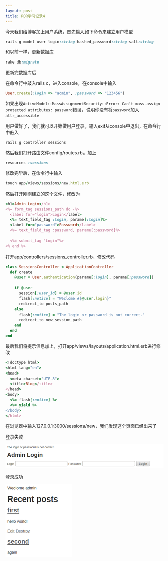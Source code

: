 ```yaml
---
layout: post
title: ROR学习记录4
---
```

今天我们给博客加上用户系统，首先输入如下命令来建立用户模型

```ruby
rails g model user login:string hashed_password:string salt:string
```

和以前一样，更新数据库

```ruby
rake db:migrate
```

更新完数据库后

在命令行中敲入rails c，进入console，在console中输入

```ruby
User.create(:login => "admin", :password => "123456")
```

如果出现`ActiveModel::MassAssignmentSecurity::Error: Can't mass-assign protected attributes: password`错误，说明你没有将`password`加入`attr_accessible`

用户做好了，我们就可以开始做用户登录，输入exit从console中退出，在命令行中敲入

```ruby
rails g controller sessions
```

然后我们打开路由文件config/routes.rb，加上

```ruby
resources :sessions
```

修改完毕后，在命令行中输入

```ruby
touch app/views/sessions/new.html.erb
```

然后打开刚刚建立的这个文件，修改为

```ruby
<h1>Admin Login</h1>
<%= form_tag sessions_path do -%>
  <label for="login">Login</label>
  <%= text_field_tag :login, parame[:login]%>
  <label for="password">Password</label>
  <%= text_field_tag :password, parame[:password]%>

  <%= submit_tag "Login"%>
<% end %>
```

打开app/controllers/sessions_controller.rb，修改代码

```ruby
class SessionsController < ApplicationController
  def create
    @user = User.authentication(parame[:login], parame[:password])

    if @user
      session[:user_id] = @user.id
      flash[:notice] = "Weclome #{@user.login}"
      redirect_to posts_path
    else
      flash[:notice] = "The login or password is not correct."
      redirect_to new_session_path
    end
  end
end
```

最后我们将提示信息加上，打开app/views/layouts/application.html.erb进行修改

```ruby
<!doctype html>
<html lang="en">
<head>
  <meta charset="UTF-8">
  <title>Blog</title>
</head>
<body>
  <%= flash[:notice] %>
  <%= yield %>
</body>
</html>
```

在浏览器中输入127.0.0.1:3000/sessions/new，我们发现这个页面已经出来了

登录失败

<img src="/images/2012/11/62.png" alt="" title="6" class="alignnone size-medium wp-image-2090" />

登录成功

<img src="/images/2012/11/72.png" alt="" title="7" class="alignnone size-full wp-image-2091" />
